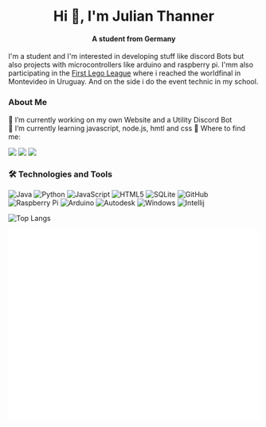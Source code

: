 <h1 align="center"> Hi 👋, I'm Julian Thanner</h1>
<h4 align="center">A student from Germany</h4>

I'm a student and I'm interested in developing stuff like discord Bots but also projects with microcontrollers like arduino and raspberry pi. I'mm also participating in the [First Lego League](https://www.first-lego-league.org/de/) where i reached the worldfinal in Montevideo in Uruguay. And on the side i do the event technic in my school.


### About Me
🔭 I’m currently working on my own Website and a Utility Discord Bot  
🌱 I’m currently learning javascript, node.js, hmtl and css 
🎯 Where to find me:  

<a href="https://discordapp.com/users/562708005905235978"><img src="https://img.shields.io/badge/Jouper%233620-1A1B27?style=flat-square&logo=discord"></a>
<a href="https://www.instagram.com/juli.than/"><img src="https://img.shields.io/badge/juli.than-1A1B27?style=flat-square&logo=instagram"></a>
<a href="https://twitter.com/juli_than/"><img src="https://img.shields.io/badge/juli.than-1A1B27?style=flat-square&logo=twitter"></a>


### 🛠  Technologies and Tools

![Java](https://img.shields.io/badge/-Java-informational?style=flat-square&logo=java&logoColor=white&color=eb2d2f) 
![Python](https://img.shields.io/badge/Python-3776AB?style=flat-square&logo=python&logoColor=white&color=3776AB)
![JavaScript](https://img.shields.io/badge/-JavaScript-informational?style=flat-square&logo=javascript&logoColor=white&color=f2d53c)
![HTML5](https://img.shields.io/badge/-HTML5-E34F26?style=flat-square&logo=html5&logoColor=white)
![SQLite](https://img.shields.io/badge/SQLite-003B57?style=flat-square&logo=sqlite&logoColor=white&color=003B57)
![GitHub](https://img.shields.io/badge/-GitHub-181717?style=flat-square&logo=github)
![Raspberry Pi](https://img.shields.io/badge/-Raspberry%20Pi-C51A4A?style=flat-square&logo=Raspberry-Pi)
![Arduino](https://img.shields.io/badge/Arduino-00979D?style=flat-square&logo=Arduino&logoColor=white&color=00979D)
![Autodesk](https://img.shields.io/badge/Autodesk-0696D7?style=flat-square&logo=Autodesk&logoColor=white&color=0696D7)
![Windows](https://img.shields.io/badge/-Windows-informational?style=flat-square&logo=windows&logoColor=white&color=00a8e8)
![Intellij](https://img.shields.io/badge/IntelliJ-000000?style=flat-square&logo=intellij-idea&logoColor=white&color=000000)

![Top Langs](https://github-readme-stats.vercel.app/api/top-langs/?username=Juoper&layout=compact&theme=tokyonight)  

![Metrics](https://github.com/Juoper/Juoper/blob/master/github-metrics.svg)
